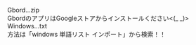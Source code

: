 Gbord...zip<br>
GbordのアプリはGoogleストアからインストールください<(_ _)><br>
Windows...txt<br>
方法は「windows 単語リスト インポート」から検索！！
